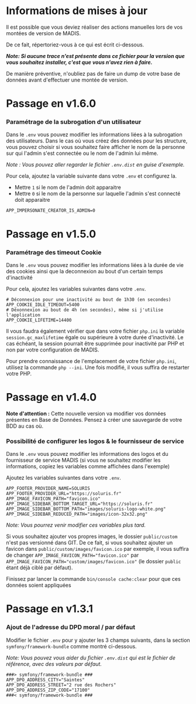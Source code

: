 # Informations de mises à jour

Il est possible que vous deviez réaliser des actions manuelles lors
de vos montées de version de MADIS.

De ce fait, répertoriez-vous à ce qui est écrit ci-dessous.

**_Note: Si aucune trace n'est présente dans ce fichier pour la version
que vous souhaitez installer, c'est que vous n'avez rien à faire._**

De manière préventive, n'oubliez pas de faire un dump de votre base de
données avant d'effectuer une montée de version.  


# Passage en v1.6.0

### Paramétrage de la subrogation d'un utilisateur

Dans le `.env` vous pouvez modifier les informations liées à la subrogation des utilisateurs.
Dans le cas où vous créez des données pour les structure,
vous pouvez choisir si vous souhaitez faire afficher le nom de la personne sur qui l'admin s'est connectée
ou le nom de l'admin lui même. 

_Note : Vous pouvez aller regarder le fichier `.env.dist` en guise d'exemple._

Pour cela, ajoutez la variable suivante dans votre `.env` et configurez la.
- Mettre `1` si le nom de l'admin doit apparaitre
- Mettre `0` si le nom de la personne sur laquelle l'admin s'est connecté doit apparaitre

```text
APP_IMPERSONATE_CREATOR_IS_ADMIN=0
```


# Passage en v1.5.0

### Paramétrage des timeout Cookie

Dans le `.env` vous pouvez modifier les informations liées à la durée de vie
des cookies ainsi que la deconnexion au bout d'un certain temps d'inactivité

Pour cela, ajoutez les variables suivantes dans votre `.env`.

```text
# Déconnexion pour une inactivité au bout de 1h30 (en secondes)
APP_COOKIE_IDLE_TIMEOUT=5400
# Déxonnexion au bout de 4h (en secondes), même si j'utilise l'application
APP_COOKIE_LIFETIME=14400
```

Il vous faudra également vérifier que dans votre fichier `php.ini`
la variable `session.gc_maxlifetime` égale ou supérieure à votre durée d'inactivité.
Le cas échéant, la session pourrait être supprimée pour inactivité par PHP et non par
votre configuration de MADIS.

Pour prendre connaissance de l'emplacement de votre fichier `php.ini`,
utilisez la commande `php --ini`. Une fois modifié, il vous suffira de restarter votre PHP.



# Passage en v1.4.0

**Note d'attention :** Cette nouvelle version va modifier vos données présentes
en Base de Données. Pensez à créer une sauvegarde de votre BDD au cas où.

### Possibilité de configurer les logos & le fournisseur de service

Dans le `.env` vous pouvez modifier les informations des logos et
du fournisseur de service MADIS (si vous ne souhaitez modifier les
informations, copiez les variables comme affichées dans l'exemple)

Ajoutez les variables suivantes dans votre `.env`.

```text
APP_FOOTER_PROVIDER_NAME=SOLURIS
APP_FOOTER_PROVIDER_URL="https://soluris.fr"
APP_IMAGE_FAVICON_PATH="favicon.ico"
APP_IMAGE_SIDEBAR_BOTTOM_TARGET_URL="https://soluris.fr"
APP_IMAGE_SIDEBAR_BOTTOM_PATH="images/soluris-logo-white.png"
APP_IMAGE_SIDEBAR_REDUCED_PATH="images/icon-32x32.png"
```

_Note: Vous pourrez venir modifier ces variables plus tard._

Si vous souhaitez ajouter vos propres images, le dossier `public/custom`
n'est pas versionné dans GIT. 
De ce fait, si vous souhaitez ajouter un favicon dans
`public/custom/images/favicon.ico` par exemple, il vous suffira de changer
`APP_IMAGE_FAVICON_PATH="favicon.ico"` par `APP_IMAGE_FAVICON_PATH="custom/images/favicon.ico"`
(le dossier `public` étant déjà ciblé par défaut).

Finissez par lancer la commande `bin/console cache:clear` pour que ces
données soient appliquées



# Passage en v1.3.1

### Ajout de l'adresse du DPD moral / par défaut
 
Modifier le fichier `.env` pour y ajouter les 3 champs suivants,
dans la section `symfony/framework-bundle` comme montré ci-dessous. 

_Note: Vous pouvez vous aider du fichier `.env.dist`
qui est le fichier de référence, avec des valeurs par défaut._

```text
###> symfony/framework-bundle ###
APP_DPO_ADDRESS_CITY="Saintes"
APP_DPO_ADDRESS_STREET="2 rue des Rochers"
APP_DPO_ADDRESS_ZIP_CODE="17100"
###< symfony/framework-bundle ###
```
